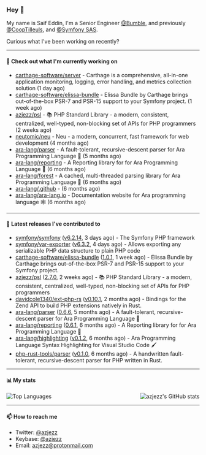 ### Hey 👋

My name is Saif Eddin, I'm a Senior Engineer [@Bumble](https://bumble.com/), and previously [@CoopTilleuls](https://les-tilleuls.coop/en), and [@Symfony SAS](https://symfony.com). 

Curious what I've been working on recently?

---

#### 👷 Check out what I'm currently working on

- [carthage-software/server](https://github.com/carthage-software/server) - Carthage is a comprehensive, all-in-one application monitoring, logging, error handling, and metrics collection solution  (1 day ago)
- [carthage-software/elissa-bundle](https://github.com/carthage-software/elissa-bundle) - Elissa Bundle by Carthage brings out-of-the-box PSR-7 and PSR-15 support to your Symfony project. (1 week ago)
- [azjezz/psl](https://github.com/azjezz/psl) - 📚 PHP Standard Library - a modern, consistent, centralized, well-typed, non-blocking set of APIs for PHP programmers (2 weeks ago)
- [neutomic/neu](https://github.com/neutomic/neu) - Neu - a modern, concurrent, fast framework for web development (4 months ago)
- [ara-lang/parser](https://github.com/ara-lang/parser) - A fault-tolerant, recursive-descent parser for Ara Programming Language 🌲 (5 months ago)
- [ara-lang/reporting](https://github.com/ara-lang/reporting) - A Reporting library for for Ara Programming Language 📃 (6 months ago)
- [ara-lang/forest](https://github.com/ara-lang/forest) - A cached, multi-threaded parsing library for Ara Programming Language 🍃 (6 months ago)
- [ara-lang/.github](https://github.com/ara-lang/.github) -  (6 months ago)
- [ara-lang/ara-lang.io](https://github.com/ara-lang/ara-lang.io) - Documentation website for Ara programming language 🕸 (6 months ago)

---

#### 🔭 Latest releases I've contributed to

- [symfony/symfony](https://github.com/symfony/symfony) ([v6.2.14](https://github.com/symfony/symfony/releases/tag/v6.2.14), 3 days ago) - The Symfony PHP framework
- [symfony/var-exporter](https://github.com/symfony/var-exporter) ([v6.3.2](https://github.com/symfony/var-exporter/releases/tag/v6.3.2), 4 days ago) - Allows exporting any serializable PHP data structure to plain PHP code
- [carthage-software/elissa-bundle](https://github.com/carthage-software/elissa-bundle) ([1.0.1](https://github.com/carthage-software/elissa-bundle/releases/tag/1.0.1), 1 week ago) - Elissa Bundle by Carthage brings out-of-the-box PSR-7 and PSR-15 support to your Symfony project.
- [azjezz/psl](https://github.com/azjezz/psl) ([2.7.0](https://github.com/azjezz/psl/releases/tag/2.7.0), 2 weeks ago) - 📚 PHP Standard Library - a modern, consistent, centralized, well-typed, non-blocking set of APIs for PHP programmers
- [davidcole1340/ext-php-rs](https://github.com/davidcole1340/ext-php-rs) ([v0.10.1](https://github.com/davidcole1340/ext-php-rs/releases/tag/v0.10.1), 2 months ago) - Bindings for the Zend API to build PHP extensions natively in Rust.
- [ara-lang/parser](https://github.com/ara-lang/parser) ([0.6.6](https://github.com/ara-lang/parser/releases/tag/0.6.6), 5 months ago) - A fault-tolerant, recursive-descent parser for Ara Programming Language 🌲
- [ara-lang/reporting](https://github.com/ara-lang/reporting) ([0.6.1](https://github.com/ara-lang/reporting/releases/tag/0.6.1), 6 months ago) - A Reporting library for for Ara Programming Language 📃
- [ara-lang/highlighting](https://github.com/ara-lang/highlighting) ([v0.1.2](https://github.com/ara-lang/highlighting/releases/tag/v0.1.2), 6 months ago) - Ara Programming Language Syntax Highlighting for Visual Studio Code 🖌
- [php-rust-tools/parser](https://github.com/php-rust-tools/parser) ([v0.1.0](https://github.com/php-rust-tools/parser/releases/tag/v0.1.0), 6 months ago) - A handwritten fault-tolerant, recursive-descent parser for PHP written in Rust.

---

#### 📊 My stats

<img align="right" alt="azjezz's GitHub stats" src="https://github-readme-stats.vercel.app/api?username=azjezz&count_private=1&show_icons=true&" />

![Top Languages](https://github-readme-stats.vercel.app/api/top-langs/?username=azjezz)

---

#### 📫 How to reach me

- Twitter: [@azjezz](https://twitter.com/azjezz)
- Keybase: [@azjezz](https://keybase.io/azjezz)
- Email: [azjezz@protonmail.com](mailto://azjezz@protonmail.com)
